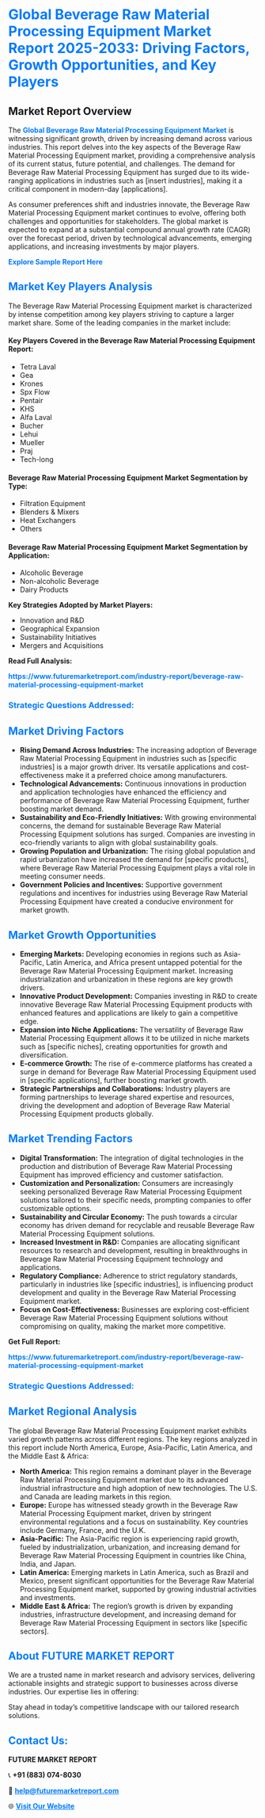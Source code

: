 <h1 style="color: #007BFF;">Global Beverage Raw Material Processing Equipment Market Report 2025-2033: Driving Factors, Growth Opportunities, and Key Players</h1>

<section id="overview">
<h2>Market Report Overview</h2>
<p>The <a href="https://www.futuremarketreport.com/industry-report/beverage-raw-material-processing-equipment-market" style="color: #007BFF; text-decoration: none;"><strong>Global Beverage Raw Material Processing Equipment Market</strong></a> is witnessing significant growth, driven by increasing demand across various industries. This report delves into the key aspects of the Beverage Raw Material Processing Equipment market, providing a comprehensive analysis of its current status, future potential, and challenges. The demand for Beverage Raw Material Processing Equipment has surged due to its wide-ranging applications in industries such as [insert industries], making it a critical component in modern-day [applications].</p>
<p>As consumer preferences shift and industries innovate, the Beverage Raw Material Processing Equipment market continues to evolve, offering both challenges and opportunities for stakeholders. The global market is expected to expand at a substantial compound annual growth rate (CAGR) over the forecast period, driven by technological advancements, emerging applications, and increasing investments by major players.</p>
</section>

<section id="overview">
<p><a href="https://www.futuremarketreport.com/request-sample/reportId=40733" style="color: #007BFF; text-decoration: none;"><strong>Explore Sample Report Here</strong></a></p>
</section>

<section id="key-players">
<h2 style="color: #007BFF;">Market Key Players Analysis</h2>
<p>The Beverage Raw Material Processing Equipment market is characterized by intense competition among key players striving to capture a larger market share. Some of the leading companies in the market include:</p>
<h4>Key Players Covered in the Beverage Raw Material Processing Equipment Report:</h4>
<ul><li>Tetra Laval</li><li>Gea</li><li>Krones</li><li>Spx Flow</li><li>Pentair</li><li>KHS</li><li>Alfa Laval</li><li>Bucher</li><li>Lehui</li><li>Mueller</li><li>Praj</li><li>Tech-long</li></ul>
<h4>Beverage Raw Material Processing Equipment Market Segmentation by Type:</h4>
<ul><li>Filtration Equipment</li><li>Blenders &amp; Mixers</li><li>Heat Exchangers</li><li>Others</li></ul>

<h4>Beverage Raw Material Processing Equipment Market Segmentation by Application:</h4>
<ul><li>Alcoholic Beverage</li><li>Non-alcoholic Beverage</li><li>Dairy Products</li></ul>
<p><strong>Key Strategies Adopted by Market Players:</strong></p>
<ul>
<li>Innovation and R&D</li>
<li>Geographical Expansion</li>
<li>Sustainability Initiatives</li>
<li>Mergers and Acquisitions</li>
</ul>
</section>

<section>
<p><strong>Read Full Analysis: </strong></p><a href="https://www.futuremarketreport.com/industry-report/beverage-raw-material-processing-equipment-market" style="color: #007BFF; text-decoration: none;"><strong>https://www.futuremarketreport.com/industry-report/beverage-raw-material-processing-equipment-market</strong></a>
<h3 style="color: #007BFF;">Strategic Questions Addressed:</h3>
</section>

<section id="driving-factors">
<h2 style="color: #007BFF;">Market Driving Factors</h2>
<ul>
<li><strong>Rising Demand Across Industries:</strong> The increasing adoption of Beverage Raw Material Processing Equipment in industries such as [specific industries] is a major growth driver. Its versatile applications and cost-effectiveness make it a preferred choice among manufacturers.</li>
<li><strong>Technological Advancements:</strong> Continuous innovations in production and application technologies have enhanced the efficiency and performance of Beverage Raw Material Processing Equipment, further boosting market demand.</li>
<li><strong>Sustainability and Eco-Friendly Initiatives:</strong> With growing environmental concerns, the demand for sustainable Beverage Raw Material Processing Equipment solutions has surged. Companies are investing in eco-friendly variants to align with global sustainability goals.</li>
<li><strong>Growing Population and Urbanization:</strong> The rising global population and rapid urbanization have increased the demand for [specific products], where Beverage Raw Material Processing Equipment plays a vital role in meeting consumer needs.</li>
<li><strong>Government Policies and Incentives:</strong> Supportive government regulations and incentives for industries using Beverage Raw Material Processing Equipment have created a conducive environment for market growth.</li>
</ul>
</section>

<section id="growth-opportunities">
<h2 style="color: #007BFF;">Market Growth Opportunities</h2>
<ul>
<li><strong>Emerging Markets:</strong> Developing economies in regions such as Asia-Pacific, Latin America, and Africa present untapped potential for the Beverage Raw Material Processing Equipment market. Increasing industrialization and urbanization in these regions are key growth drivers.</li>
<li><strong>Innovative Product Development:</strong> Companies investing in R&D to create innovative Beverage Raw Material Processing Equipment products with enhanced features and applications are likely to gain a competitive edge.</li>
<li><strong>Expansion into Niche Applications:</strong> The versatility of Beverage Raw Material Processing Equipment allows it to be utilized in niche markets such as [specific niches], creating opportunities for growth and diversification.</li>
<li><strong>E-commerce Growth:</strong> The rise of e-commerce platforms has created a surge in demand for Beverage Raw Material Processing Equipment used in [specific applications], further boosting market growth.</li>
<li><strong>Strategic Partnerships and Collaborations:</strong> Industry players are forming partnerships to leverage shared expertise and resources, driving the development and adoption of Beverage Raw Material Processing Equipment products globally.</li>
</ul>
</section>

<section id="trending-factors">
<h2 style="color: #007BFF;">Market Trending Factors</h2>
<ul>
<li><strong>Digital Transformation:</strong> The integration of digital technologies in the production and distribution of Beverage Raw Material Processing Equipment has improved efficiency and customer satisfaction.</li>
<li><strong>Customization and Personalization:</strong> Consumers are increasingly seeking personalized Beverage Raw Material Processing Equipment solutions tailored to their specific needs, prompting companies to offer customizable options.</li>
<li><strong>Sustainability and Circular Economy:</strong> The push towards a circular economy has driven demand for recyclable and reusable Beverage Raw Material Processing Equipment solutions.</li>
<li><strong>Increased Investment in R&D:</strong> Companies are allocating significant resources to research and development, resulting in breakthroughs in Beverage Raw Material Processing Equipment technology and applications.</li>
<li><strong>Regulatory Compliance:</strong> Adherence to strict regulatory standards, particularly in industries like [specific industries], is influencing product development and quality in the Beverage Raw Material Processing Equipment market.</li>
<li><strong>Focus on Cost-Effectiveness:</strong> Businesses are exploring cost-efficient Beverage Raw Material Processing Equipment solutions without compromising on quality, making the market more competitive.</li>
</ul>
</section>

<section>
<p><strong>Get Full Report: </strong></p><a href="https://www.futuremarketreport.com/industry-report/beverage-raw-material-processing-equipment-market" style="color: #007BFF; text-decoration: none;"><strong>https://www.futuremarketreport.com/industry-report/beverage-raw-material-processing-equipment-market</strong></a>
<h3 style="color: #007BFF;">Strategic Questions Addressed:</h3>
</section>


<section id="regional-analysis">
<h2 style="color: #007BFF;">Market Regional Analysis</h2>
<p>The global Beverage Raw Material Processing Equipment market exhibits varied growth patterns across different regions. The key regions analyzed in this report include North America, Europe, Asia-Pacific, Latin America, and the Middle East & Africa:</p>
<ul>
<li><strong>North America:</strong> This region remains a dominant player in the Beverage Raw Material Processing Equipment market due to its advanced industrial infrastructure and high adoption of new technologies. The U.S. and Canada are leading markets in this region.</li>
<li><strong>Europe:</strong> Europe has witnessed steady growth in the Beverage Raw Material Processing Equipment market, driven by stringent environmental regulations and a focus on sustainability. Key countries include Germany, France, and the U.K.</li>
<li><strong>Asia-Pacific:</strong> The Asia-Pacific region is experiencing rapid growth, fueled by industrialization, urbanization, and increasing demand for Beverage Raw Material Processing Equipment in countries like China, India, and Japan.</li>
<li><strong>Latin America:</strong> Emerging markets in Latin America, such as Brazil and Mexico, present significant opportunities for the Beverage Raw Material Processing Equipment market, supported by growing industrial activities and investments.</li>
<li><strong>Middle East & Africa:</strong> The region’s growth is driven by expanding industries, infrastructure development, and increasing demand for Beverage Raw Material Processing Equipment in sectors like [specific sectors].</li>
</ul>
</section>

<footer>
<h2 style="color: #007BFF;">About FUTURE MARKET REPORT</h2>
<p>We are a trusted name in market research and advisory services, delivering actionable insights and strategic support to businesses across diverse industries. Our expertise lies in offering:</p>

<p>Stay ahead in today’s competitive landscape with our tailored research solutions.</p>

<h2 style="color: #007BFF;">Contact Us:</h2>
<p><strong>FUTURE MARKET REPORT</strong></p>
<p>📞 <strong>+91 (883) 074-8030</strong></p>
<p>📧 <strong><a href="mailto:help@futuremarketreport.com" style="color: #007BFF;">help@futuremarketreport.com</a></strong></p>
<p>🌐 <strong><a href="https://www.futuremarketreport.com/" style="color: #007BFF;">Visit Our Website</a></strong></p>
</footer>